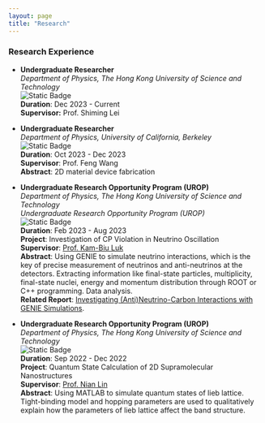 ```yaml
---
layout: page
title: "Research"
---
```



### Research Experience
* **Undergraduate Researcher**     
  *Department of Physics, The Hong Kong University of Science and Technology*      
  ![Static Badge](https://img.shields.io/badge/Category-Condensed_Matter_Experiment-yellow)     
  **Duration**: Dec 2023 - Current     
  **Supervisor:** Prof. Shiming Lei

* **Undergraduate Researcher**      
  *Department of Physics, University of California, Berkeley*      
  ![Static Badge](https://img.shields.io/badge/Category-Condensed_Matter_Experiment-yellow)     
  **Duration**: Oct 2023 - Dec 2023    
  **Supervisor**: Prof. Feng Wang      
  **Abstract**: 2D material device fabrication

* **Undergraduate Research Opportunity Program (UROP)**      
  *Department of Physics, The Hong Kong University of Science and Technology*    
  *Undergraduate Research Opportunity Program (UROP)*         
  ![Static Badge](https://img.shields.io/badge/Category-High_Energy_Physics_Experiment-yellow)      
  **Duration**: Feb 2023 - Aug 2023   
  **Project**: Investigation of CP Violation in Neutrino Oscillation      
  **Supervisor**: [Prof. Kam-Biu Luk](https://ias.hkust.edu.hk/people/ias-members/faculty/prof-luk-kam-biu)       
  **Abstract**: Using GENIE to simulate neutrino interactions, which is the key of precise measurement of neutrinos and anti-neutrinos at the detectors. Extracting information like final-state particles, multiplicity, final-state nuclei, energy and momentum distribution through ROOT or C++ programming. Data analysis.    
  **Related Report**: [Investigating (Anti)Neutrino-Carbon Interactions with GENIE Simulations](https://sxubi.github.io/UROP2100_XU_Sihong.pdf).         
  
* **Undergraduate Research Opportunity Program (UROP)**      
  *Department of Physics, The Hong Kong University of Science and Technology*      
  ![Static Badge](https://img.shields.io/badge/Category-Condensed_Matter_Experiment-yellow)            
  **Duration**: Sep 2022 - Dec 2022   
  **Project**: Quantum State Calculation of 2D Supramolecular Nanostructures     
  **Supervisor**: [Prof. Nian Lin](https://physics.ust.hk/eng/people_detail.php?pplcat=1&id=18)       
  **Abstract**: Using MATLAB to simulate quantum states of lieb lattice. Tight-binding model and hopping parameters are used to qualitatively explain how the parameters of lieb lattice affect the band structure.
